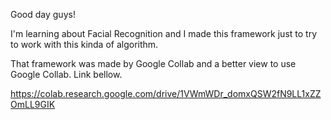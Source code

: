 Good day guys!

I'm learning about Facial Recognition and I made this framework just to try to work with this kinda of algorithm.

That framework was made by Google Collab and a better view to use Google Collab. Link bellow.

https://colab.research.google.com/drive/1VWmWDr_domxQSW2fN9LL1xZZOmLL9GIK